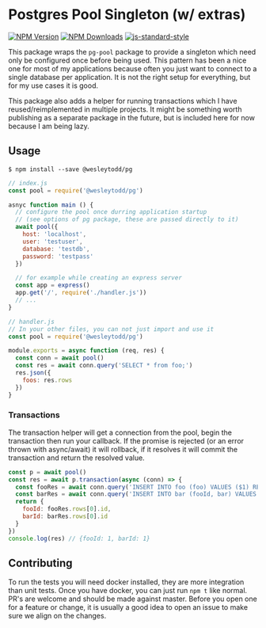 # Postgres Pool Singleton (w/ extras)

[![NPM Version](https://img.shields.io/npm/v/@wesleytodd/pg.svg)](https://npmjs.org/package/@wesleytodd/pg)
[![NPM Downloads](https://img.shields.io/npm/dm/@wesleytodd/pg.svg)](https://npmjs.org/package/@wesleytodd/pg)
[![js-standard-style](https://img.shields.io/badge/code%20style-standard-brightgreen.svg)](https://github.com/standard/standard)

This package wraps the `pg-pool` package to provide a singleton which need only be configured once
before being used.  This pattern has been a nice one for most of my applications because often you
just want to connect to a single database per application.  It is not the right setup for everything,
but for my use cases it is good.

This package also adds a helper for running transactions which I have reused/reimplemented in
multiple projects.  It might be something worth publishing as a separate package in the future, but
is included here for now because I am being lazy.

## Usage

```
$ npm install --save @wesleytodd/pg
```

```javascript
// index.js
const pool = require('@wesleytodd/pg')

asnyc function main () {
  // configure the pool once durring application startup
  // (see options of pg package, these are passed directly to it)
  await pool({
    host: 'localhost',
    user: 'testuser',
    database: 'testdb',
    password: 'testpass'
  })

  // for example while creating an express server
  const app = express()
  app.get('/', require('./handler.js'))
  // ...
}

// handler.js
// In your other files, you can not just import and use it
const pool = require('@wesleytodd/pg')

module.exports = async function (req, res) {
  const conn = await pool()
  const res = await conn.query('SELECT * from foo;')
  res.json({
    foos: res.rows
  })
}
```

### Transactions

The transaction helper will get a connection from the pool, begin the transaction then run your callback.
If the promise is rejected (or an error thrown with async/await) it will rollback, if it resolves 
it will commit the transaction and return the resolved value.

```javascript
const p = await pool()
const res = await p.transaction(async (conn) => {
  const fooRes = await conn.query('INSERT INTO foo (foo) VALUES ($1) RETURNING id', ['foo'])
  const barRes = await conn.query('INSERT INTO bar (fooId, bar) VALUES ($1, $2)', [fooRes.rows[0].id, 'bar'])
  return {
    fooId: fooRes.rows[0].id,
    barId: barRes.rows[0].id
  }
})
console.log(res) // {fooId: 1, barId: 1}
```

## Contributing

To run the tests you will need docker installed, they are more integration than unit tests.  Once you 
have docker, you can just run `npm t` like normal.  PR's are welcome and should be made against master.
Before you open one for a feature or change, it is usually a good idea to open an issue to make sure
we align on the changes.
